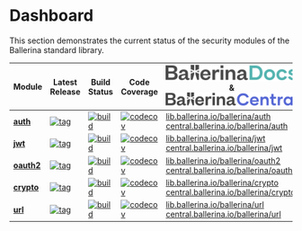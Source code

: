 # Dashboard

This section demonstrates the current status of the security modules of the Ballerina standard library.

| Module | Latest Release | Build Status | Code Coverage | ![docs][ballerina-docs-logo] & ![package][ballerina-central-logo] |
|---|---|---|---|---|
| [**auth**][auth] | [![tag][auth-badge-tags]][auth-tags] | [![build][auth-badge-build]][auth-build] | [![codecov][auth-badge-codecov]][auth-codecov] | [lib.ballerina.io/ballerina/auth][auth-docs] <br/> [central.ballerina.io/ballerina/auth][auth-package] |
| [**jwt**][jwt] | [![tag][jwt-badge-tags]][jwt-tags] | [![build][jwt-badge-build]][jwt-build] | [![codecov][jwt-badge-codecov]][jwt-codecov] | [lib.ballerina.io/ballerina/jwt][jwt-docs] <br/> [central.ballerina.io/ballerina/jwt][jwt-package] |
| [**oauth2**][oauth2] | [![tag][oauth2-badge-tags]][oauth2-tags] | [![build][oauth2-badge-build]][oauth2-build] | [![codecov][oauth2-badge-codecov]][oauth2-codecov] | [lib.ballerina.io/ballerina/oauth2][oauth2-docs] <br/> [central.ballerina.io/ballerina/oauth2][oauth2-package] |
| [**crypto**][crypto] | [![tag][crypto-badge-tags]][crypto-tags] | [![build][crypto-badge-build]][crypto-build] | [![codecov][crypto-badge-codecov]][crypto-codecov] | [lib.ballerina.io/ballerina/crypto][crypto-docs] <br/> [central.ballerina.io/ballerina/crypto][crypto-package] |
| [**url**][url] | [![tag][url-badge-tags]][url-tags] | [![build][url-badge-build]][url-build] | [![codecov][url-badge-codecov]][url-codecov] | [lib.ballerina.io/ballerina/url][url-docs] <br/> [central.ballerina.io/ballerina/url][url-package] |

[ballerina-central-logo]: img/logos/ballerina-central-logo.svg
[ballerina-docs-logo]: img/logos/ballerina-docs-logo.svg

[auth]: https://github.com/ballerina-platform/module-ballerina-auth
[auth-tags]: https://github.com/ballerina-platform/module-ballerina-auth/tags
[auth-build]: https://github.com/ballerina-platform/module-ballerina-auth/actions/workflows/build-timestamped-master.yml
[auth-codecov]: https://codecov.io/gh/ballerina-platform/module-ballerina-auth
[auth-issues]: https://github.com/ballerina-platform/ballerina-standard-library/issues?q=is%3Aopen+is%3Aissue+label%3Amodule%2Fauth
[auth-pulls]: https://github.com/ballerina-platform/module-ballerina-auth/pulls
[auth-docs]: https://lib.ballerina.io/ballerina/auth/latest
[auth-package]: https://central.ballerina.io/ballerina/auth
[auth-badge-tags]: https://img.shields.io/github/v/tag/ballerina-platform/module-ballerina-auth?label=
[auth-badge-build]: https://github.com/ballerina-platform/module-ballerina-auth/actions/workflows/build-timestamped-master.yml/badge.svg
[auth-badge-codecov]: https://codecov.io/gh/ballerina-platform/module-ballerina-auth/branch/master/graph/badge.svg
[auth-badge-issues]: https://img.shields.io/github/issues/ballerina-platform/ballerina-standard-library/module/auth.svg?label=Issues
[auth-badge-pulls]: https://img.shields.io/github/issues-pr/ballerina-platform/module-ballerina-auth?label=PRs

[jwt]: https://github.com/ballerina-platform/module-ballerina-jwt
[jwt-tags]: https://github.com/ballerina-platform/module-ballerina-jwt/tags
[jwt-build]: https://github.com/ballerina-platform/module-ballerina-jwt/actions/workflows/build-timestamped-master.yml
[jwt-codecov]: https://codecov.io/gh/ballerina-platform/module-ballerina-jwt
[jwt-issues]: https://github.com/ballerina-platform/ballerina-standard-library/issues?q=is%3Aopen+is%3Aissue+label%3Amodule%2Fjwt
[jwt-pulls]: https://github.com/ballerina-platform/module-ballerina-jwt/pulls
[jwt-docs]: https://lib.ballerina.io/ballerina/jwt/latest
[jwt-package]: https://central.ballerina.io/ballerina/jwt
[jwt-badge-tags]: https://img.shields.io/github/v/tag/ballerina-platform/module-ballerina-jwt?label=
[jwt-badge-build]: https://github.com/ballerina-platform/module-ballerina-jwt/actions/workflows/build-timestamped-master.yml/badge.svg
[jwt-badge-codecov]: https://codecov.io/gh/ballerina-platform/module-ballerina-jwt/branch/master/graph/badge.svg
[jwt-badge-issues]: https://img.shields.io/github/issues/ballerina-platform/ballerina-standard-library/module/jwt.svg?label=Issues
[jwt-badge-pulls]: https://img.shields.io/github/issues-pr/ballerina-platform/module-ballerina-jwt?label=PRs

[oauth2]: https://github.com/ballerina-platform/module-ballerina-oauth2
[oauth2-tags]: https://github.com/ballerina-platform/module-ballerina-oauth2/tags
[oauth2-build]: https://github.com/ballerina-platform/module-ballerina-oauth2/actions/workflows/build-timestamped-master.yml
[oauth2-codecov]: https://codecov.io/gh/ballerina-platform/module-ballerina-oauth2
[oauth2-issues]: https://github.com/ballerina-platform/ballerina-standard-library/issues?q=is%3Aopen+is%3Aissue+label%3Amodule%2Foauth2
[oauth2-pulls]: https://github.com/ballerina-platform/module-ballerina-oauth2/pulls
[oauth2-docs]: https://lib.ballerina.io/ballerina/oauth2/latest
[oauth2-package]: https://central.ballerina.io/ballerina/oauth2
[oauth2-badge-tags]: https://img.shields.io/github/v/tag/ballerina-platform/module-ballerina-oauth2?label=
[oauth2-badge-build]: https://github.com/ballerina-platform/module-ballerina-oauth2/actions/workflows/build-timestamped-master.yml/badge.svg
[oauth2-badge-codecov]: https://codecov.io/gh/ballerina-platform/module-ballerina-oauth2/branch/master/graph/badge.svg
[oauth2-badge-issues]: https://img.shields.io/github/issues/ballerina-platform/ballerina-standard-library/module/oauth2.svg?label=Issues
[oauth2-badge-pulls]: https://img.shields.io/github/issues-pr/ballerina-platform/module-ballerina-oauth2?label=PRs

[crypto]: https://github.com/ballerina-platform/module-ballerina-crypto
[crypto-tags]: https://github.com/ballerina-platform/module-ballerina-crypto/tags
[crypto-build]: https://github.com/ballerina-platform/module-ballerina-crypto/actions/workflows/build-timestamped-master.yml
[crypto-codecov]: https://codecov.io/gh/ballerina-platform/module-ballerina-crypto
[crypto-issues]: https://github.com/ballerina-platform/ballerina-standard-library/issues?q=is%3Aopen+is%3Aissue+label%3Amodule%2Fcrypto
[crypto-pulls]: https://github.com/ballerina-platform/module-ballerina-crypto/pulls
[crypto-docs]: https://lib.ballerina.io/ballerina/crypto/latest
[crypto-package]: https://central.ballerina.io/ballerina/crypto
[crypto-badge-tags]: https://img.shields.io/github/v/tag/ballerina-platform/module-ballerina-crypto?label=
[crypto-badge-build]: https://github.com/ballerina-platform/module-ballerina-crypto/actions/workflows/build-timestamped-master.yml/badge.svg
[crypto-badge-codecov]: https://codecov.io/gh/ballerina-platform/module-ballerina-crypto/branch/master/graph/badge.svg
[crypto-badge-issues]: https://img.shields.io/github/issues/ballerina-platform/ballerina-standard-library/module/crypto.svg?label=Issues
[crypto-badge-pulls]: https://img.shields.io/github/issues-pr/ballerina-platform/module-ballerina-crypto?label=PRs

[url]: https://github.com/ballerina-platform/module-ballerina-url
[url-tags]: https://github.com/ballerina-platform/module-ballerina-url/tags
[url-build]: https://github.com/ballerina-platform/module-ballerina-url/actions/workflows/build-timestamped-master.yml
[url-codecov]: https://codecov.io/gh/ballerina-platform/module-ballerina-url
[url-issues]: https://github.com/ballerina-platform/ballerina-standard-library/issues?q=is%3Aopen+is%3Aissue+label%3Amodule%2Furl
[url-pulls]: https://github.com/ballerina-platform/module-ballerina-url/pulls
[url-docs]: https://lib.ballerina.io/ballerina/url/latest
[url-package]: https://central.ballerina.io/ballerina/url
[url-badge-tags]: https://img.shields.io/github/v/tag/ballerina-platform/module-ballerina-url?label=
[url-badge-build]: https://github.com/ballerina-platform/module-ballerina-url/actions/workflows/build-timestamped-master.yml/badge.svg
[url-badge-codecov]: https://codecov.io/gh/ballerina-platform/module-ballerina-url/branch/master/graph/badge.svg
[url-badge-issues]: https://img.shields.io/github/issues/ballerina-platform/ballerina-standard-library/module/url.svg?label=Issues
[url-badge-pulls]: https://img.shields.io/github/issues-pr/ballerina-platform/module-ballerina-url?label=PRs
